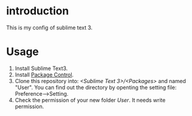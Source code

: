 # introduction
This is my config of sublime text 3. 

# Usage
1. Install Sublime Text3.
2. Install [Package Control](https://packagecontrol.io/installation).
3. Clone this repository into: *\<Sublime Text 3\>/\<Packages\>* and named "User". You can find out the directory by openting the setting file: Preference-->Setting.
4. Check the permission of your new folder *User*. It needs write permission.
